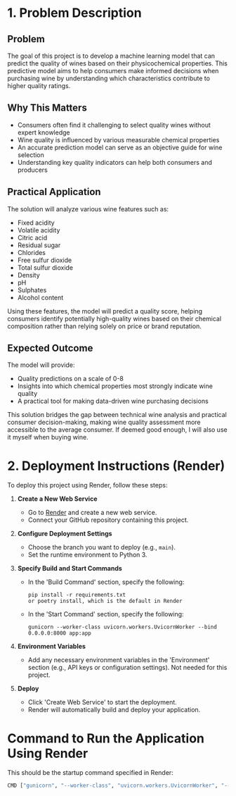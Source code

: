 # 1. Problem Description

## Problem
The goal of this project is to develop a machine learning model that can predict the quality of wines based on their physicochemical properties. This predictive model aims to help consumers make informed decisions when purchasing wine by understanding which characteristics contribute to higher quality ratings.

## Why This Matters
- Consumers often find it challenging to select quality wines without expert knowledge
- Wine quality is influenced by various measurable chemical properties
- An accurate prediction model can serve as an objective guide for wine selection
- Understanding key quality indicators can help both consumers and producers

## Practical Application
The solution will analyze various wine features such as:
- Fixed acidity
- Volatile acidity
- Citric acid
- Residual sugar
- Chlorides
- Free sulfur dioxide
- Total sulfur dioxide
- Density
- pH
- Sulphates
- Alcohol content

Using these features, the model will predict a quality score, helping consumers identify potentially high-quality wines based on their chemical composition rather than relying solely on price or brand reputation.

## Expected Outcome
The model will provide:
- Quality predictions on a scale of 0-8
- Insights into which chemical properties most strongly indicate wine quality
- A practical tool for making data-driven wine purchasing decisions

This solution bridges the gap between technical wine analysis and practical consumer decision-making, making wine quality assessment more accessible to the average consumer. If deemed good enough, I will also use it myself when buying wine.

# 2. Deployment Instructions (Render)

To deploy this project using Render, follow these steps:

1. **Create a New Web Service**
   - Go to [Render](https://render.com) and create a new web service.
   - Connect your GitHub repository containing this project.

2. **Configure Deployment Settings**
   - Choose the branch you want to deploy (e.g., `main`).
   - Set the runtime environment to Python 3.

3. **Specify Build and Start Commands**
   - In the 'Build Command' section, specify the following:
     ```
     pip install -r requirements.txt
     or poetry install, which is the default in Render
     ```
   - In the 'Start Command' section, specify the following:
     ```
     gunicorn --worker-class uvicorn.workers.UvicornWorker --bind 0.0.0.0:8000 app:app
     ```

4. **Environment Variables**
   - Add any necessary environment variables in the 'Environment' section (e.g., API keys or configuration settings). Not needed for this project.

5. **Deploy**
   - Click 'Create Web Service' to start the deployment.
   - Render will automatically build and deploy your application.

# Command to Run the Application Using Render

This should be the startup command specified in Render:
```sh
CMD ["gunicorn", "--worker-class", "uvicorn.workers.UvicornWorker", "--bind", "0.0.0.0:8000", "app:app"]
```

